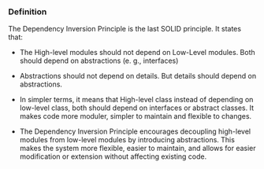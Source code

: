 ### Definition

The Dependency Inversion Principle is the last SOLID principle. It states that:

- The High-level modules should not depend on Low-Level modules. Both should depend on abstractions 
  (e. g., interfaces)

- Abstractions should not depend on details. But details should depend on abstractions.

- In simpler terms, it means that High-level class instead of depending on low-level class, both should
  depend on interfaces or abstract classes. It makes code more moduler, simpler to maintain and flexible to changes.

- The Dependency Inversion Principle encourages decoupling high-level modules from low-level modules by introducing abstractions. This makes the system more flexible, easier to maintain, and allows for easier modification or extension without affecting existing code.